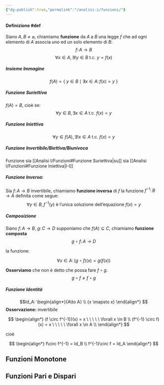 ```yaml
---
{"dg-publish":true,"permalink":"/analisi-i/funzioni/"}
---
```


#### Definizione #def
Siano $A,B \neq \varnothing$, chiamiamo **funzione** da $A$ a $B$ una legge $f$ che ad ogni elemento di $A$ associa uno ed un solo elemento di $B$: 
$$f\colon A\to B$$
$$\forall x \in A, \exists! y \in B \ \mbox{t.c.}\ y=f(x)$$
##### Insieme Immagine
$$f(A) = \{\ y \in B \mid \exists x \in A\colon f(x)=y \ \}$$
##### Funzione Suriettiva
$f(A)=B$, cioè se: 
$$\forall y \in B, \exists x \in A \ \mbox{t.c.} \ f(x)=y$$
##### Funzione Iniettiva
$$ \forall y \in f(A), \exists! x \in A \ \mbox{t.c.} \ f(x)=y$$
##### Funzione Invertibile/Biettiva/Biunivoca
Funzione sia [[Analisi I/Funzioni#Funzione Suriettiva\|su]] sia [[Analisi I/Funzioni#Funzione Iniettiva\|I-I]] 

##### Funzione Inversa:
Sia $f\colon A \to B$ invertibile, chiamiamo **funzione inversa** di $f$ la funzione $f^{-1}\colon B \to A$ definita come segue:
$$\forall y \in B, f^{-1}(y) \text{ è l'unica soluzione dell'equazione } f(x)=y$$
##### Composizione
Siano $f\colon A\to B,\ g\colon C \to D$ supponiamo che $f(A)\subseteq C$, chiamiamo **funzione composta**
$$g\circ f\colon A \to D$$

la funzione:

$$\forall x \in A\colon (g\circ f)(x) = g\Big(f(x)\Big)$$

**Osserviamo** che non è detto che possa fare $f\circ g$. 
$$g \circ f \neq f \circ g$$
##### Funzione Identità
$$Id_A: \begin{align*}{A\to A} \\ {x \mapsto x} \end{align*} $$ 
**Osservazione:** invertibile

$$
\begin{align*}
		(f \circ f^{-1})(x) = x \ \ \ \ \ \forall x \in B \\
		(f^{-1} \circ f)(x) = x \ \ \ \ \ \forall x \in A \\
\end{align*}
				$$

cioè

$$
\begin{align*}
f\circ f^{-1} = Id_B \\
f^{-1}\circ f = Id_A
\end{align*}
$$
## Funzioni Monotone


## Funzioni Pari e Dispari


